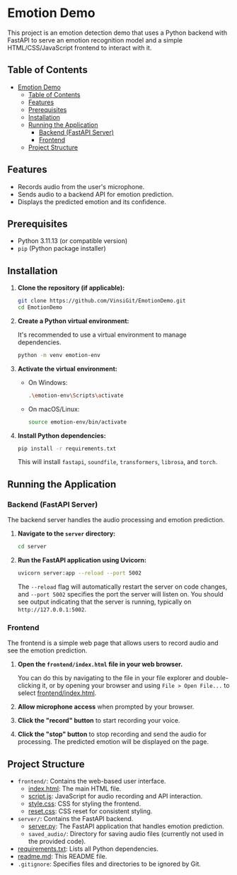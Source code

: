 # Emotion Demo

This project is an emotion detection demo that uses a Python backend with FastAPI to serve an emotion recognition model and a simple HTML/CSS/JavaScript frontend to interact with it.

## Table of Contents

- [Emotion Demo](#emotion-demo)
  - [Table of Contents](#table-of-contents)
  - [Features](#features)
  - [Prerequisites](#prerequisites)
  - [Installation](#installation)
  - [Running the Application](#running-the-application)
    - [Backend (FastAPI Server)](#backend-fastapi-server)
    - [Frontend](#frontend)
  - [Project Structure](#project-structure)
  <!-- - [Research](#research) -->

## Features

- Records audio from the user's microphone.
- Sends audio to a backend API for emotion prediction.
- Displays the predicted emotion and its confidence.

## Prerequisites

- Python 3.11.13 (or compatible version)
- `pip` (Python package installer)
<!-- - `npm` or `yarn` (for frontend dependencies, though not strictly necessary for this project as it's pure HTML/CSS/JS) -->

## Installation

1.  **Clone the repository (if applicable):**

    ```bash
    git clone https://github.com/VinsiGit/EmotionDemo.git
    cd EmotionDemo
    ```

2.  **Create a Python virtual environment:**

    It's recommended to use a virtual environment to manage dependencies.

    ```bash
    python -m venv emotion-env
    ```

3.  **Activate the virtual environment:**

    - On Windows:

      ```bash
      .\emotion-env\Scripts\activate
      ```

    - On macOS/Linux:

      ```bash
      source emotion-env/bin/activate
      ```

4.  **Install Python dependencies:**

    ```bash
    pip install -r requirements.txt
    ```

    This will install `fastapi`, `soundfile`, `transformers`, `librosa`, and `torch`.

## Running the Application

### Backend (FastAPI Server)

The backend server handles the audio processing and emotion prediction.

1.  **Navigate to the `server` directory:**

    ```bash
    cd server
    ```

2.  **Run the FastAPI application using Uvicorn:**

    ```bash
    uvicorn server:app --reload --port 5002
    ```

    The `--reload` flag will automatically restart the server on code changes, and `--port 5002` specifies the port the server will listen on. You should see output indicating that the server is running, typically on `http://127.0.0.1:5002`.

### Frontend

The frontend is a simple web page that allows users to record audio and see the emotion prediction.

1.  **Open the `frontend/index.html` file in your web browser.**

    You can do this by navigating to the file in your file explorer and double-clicking it, or by opening your browser and using `File > Open File...` to select [frontend/index.html](frontend/index.html).

2.  **Allow microphone access** when prompted by your browser.

3.  **Click the "record" button** to start recording your voice.

4.  **Click the "stop" button** to stop recording and send the audio for processing. The predicted emotion will be displayed on the page.

## Project Structure

- `frontend/`: Contains the web-based user interface.
  - [index.html](frontend/index.html): The main HTML file.
  - [script.js](frontend/script.js): JavaScript for audio recording and API interaction.
  - [style.css](frontend/style.css): CSS for styling the frontend.
  - [reset.css](frontend/reset.css): CSS reset for consistent styling.
- `server/`: Contains the FastAPI backend.
  - [server.py](server/server.py): The FastAPI application that handles emotion prediction.
  - `saved_audio/`: Directory for saving audio files (currently not used in the provided code).
- [requirements.txt](requirements.txt): Lists all Python dependencies.
- [readme.md](readme.md): This README file.
- `.gitignore`: Specifies files and directories to be ignored by Git.

<!-- ## Research

The [research/research.ipynb](research/research.ipynb) notebook will be used to test audio files and get a better understanding of how ML models learn. -->

